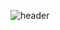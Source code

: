 ![header](https://capsule-render.vercel.app/api?type=waving&color=auto&height=300&section=header&text=Hey,%20I'm%20Jordan!%20&fontSize=90&animation=fadeIn&fontAlignY=38&desc=fullstack%20software%20engineer%20&descAlignY=51&descAlign=62)





<!--- 👋 Hi, I’m @J-Walters
- 👀 I’m interested in ...
- 🌱 I’m currently learning ...
- 💞️ I’m looking to collaborate on ...
- 📫 How to reach me ...
--->

<!---
J-Walters/J-Walters is a ✨ special ✨ repository because its `README.md` (this file) appears on your GitHub profile.
You can click the Preview link to take a look at your changes.
--->
